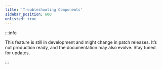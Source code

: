 ```yaml
---
title: 'Troubleshooting Components'
sidebar_position: 600
unlisted: true
---
```


:::info

This feature is still in development and might change in patch releases. It’s not production ready, and the documentation may also evolve. Stay tuned for updates.

:::